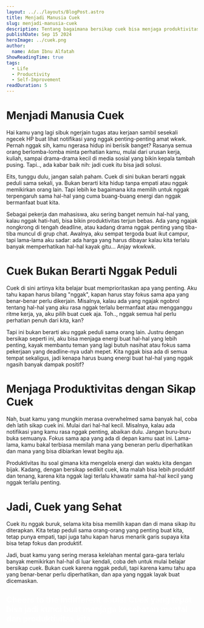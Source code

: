 ```yaml
---
layout: ../../layouts/BlogPost.astro  
title: Menjadi Manusia Cuek  
slug: menjadi-manusia-cuek  
description: Tentang bagaimana bersikap cuek bisa menjaga produktivitas, tanpa mengorbankan kepedulian.  
publishDate: Sep 15 2024  
heroImage: ../cuek.png  
author:  
  name: Adam Ibnu Alfatah  
ShowReadingTime: true  
tags:  
  - Life  
  - Productivity  
  - Self-Improvement  
readDuration: 5  
---
```


# Menjadi Manusia Cuek

Hai kamu yang lagi sibuk ngerjain tugas atau kerjaan sambil sesekali ngecek HP buat lihat notifikasi yang nggak penting-penting amat wkwk. Pernah nggak sih, kamu ngerasa hidup ini berisik banget? Rasanya semua orang berlomba-lomba minta perhatian kamu, mulai dari urusan kerja, kuliah, sampai drama-drama kecil di media sosial yang bikin kepala tambah pusing. Tapi.., ada kabar baik nih: jadi cuek itu bisa jadi solusi.

Eits, tunggu dulu, jangan salah paham. Cuek di sini bukan berarti nggak peduli sama sekali, ya. Bukan berarti kita hidup tanpa empati atau nggak memikirkan orang lain. Tapi lebih ke bagaimana kita memilih untuk nggak terpengaruh sama hal-hal yang cuma buang-buang energi dan nggak bermanfaat buat kita.

Sebagai pekerja dan mahasiswa, aku sering banget nemuin hal-hal yang, kalau nggak hati-hati, bisa bikin produktivitas terjun bebas. Ada yang ngajak nongkrong di tengah deadline, atau kadang drama nggak penting yang tiba-tiba muncul di grup chat. Awalnya, aku sempat tergoda buat ikut campur, tapi lama-lama aku sadar: ada harga yang harus dibayar kalau kita terlalu banyak memperhatikan hal-hal kayak gitu... Anjay wkwkwk.

# Cuek Bukan Berarti Nggak Peduli

Cuek di sini artinya kita belajar buat memprioritaskan apa yang penting. Aku tahu kapan harus bilang "nggak", kapan harus stay fokus sama apa yang benar-benar perlu dikerjain. Misalnya, kalau ada yang ngajak ngobrol tentang hal-hal yang aku rasa nggak terlalu bermanfaat atau mengganggu ritme kerja, ya, aku pilih buat cuek aja. Toh.., nggak semua hal perlu perhatian penuh dari kita, kan?

Tapi ini bukan berarti aku nggak peduli sama orang lain. Justru dengan bersikap seperti ini, aku bisa menjaga energi buat hal-hal yang lebih penting, kayak membantu teman yang lagi butuh nasihat atau fokus sama pekerjaan yang deadline-nya udah mepet. Kita nggak bisa ada di semua tempat sekaligus, jadi kenapa harus buang energi buat hal-hal yang nggak ngasih banyak dampak positif?

# Menjaga Produktivitas dengan Sikap Cuek

Nah, buat kamu yang mungkin merasa overwhelmed sama banyak hal, coba deh latih sikap cuek ini. Mulai dari hal-hal kecil. Misalnya, kalau ada notifikasi yang kamu rasa nggak penting, abaikan dulu. Jangan buru-buru buka semuanya. Fokus sama apa yang ada di depan kamu saat ini. Lama-lama, kamu bakal terbiasa memilah mana yang beneran perlu diperhatikan dan mana yang bisa dibiarkan lewat begitu aja.

Produktivitas itu soal gimana kita mengelola energi dan waktu kita dengan bijak. Kadang, dengan bersikap sedikit cuek, kita malah bisa lebih produktif dan tenang, karena kita nggak lagi terlalu khawatir sama hal-hal kecil yang nggak terlalu penting.

# Jadi, Cuek yang Sehat

Cuek itu nggak buruk, selama kita bisa memilih kapan dan di mana sikap itu diterapkan. Kita tetap peduli sama orang-orang yang penting buat kita, tetap punya empati, tapi juga tahu kapan harus menarik garis supaya kita bisa tetap fokus dan produktif.

Jadi, buat kamu yang sering merasa kelelahan mental gara-gara terlalu banyak memikirkan hal-hal di luar kendali, coba deh untuk mulai belajar bersikap cuek. Bukan cuek karena nggak peduli, tapi karena kamu tahu apa yang benar-benar perlu diperhatikan, dan apa yang nggak layak buat dicemaskan.

<h2 style="color:white;"> Cheers to the indifferent souls! Cuek yang tepat bisa jadi kunci buat menjaga kesehatan mental dan produktivitas kita. </h2>